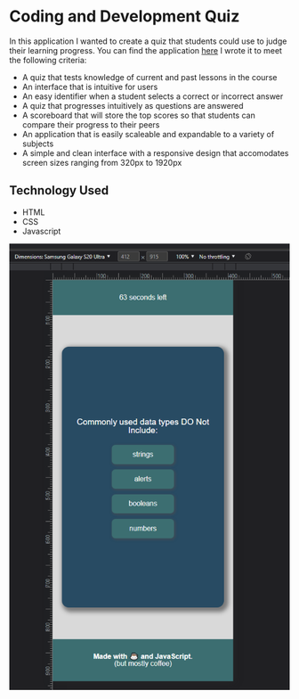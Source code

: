 # Coding and Development Quiz

In this application I wanted to create a quiz that students could use to judge their learning progress. You can find the application [here](https://andrearene.github.io/Development_Quiz_App/) I wrote it to meet the following criteria:

* A quiz that tests knowledge of current and past lessons in the course
* An interface that is intuitive for users
* An easy identifier when a student selects a correct or incorrect answer
* A quiz that progresses intuitively as questions are answered
* A scoreboard that will store the top scores so that students can compare their progress to their peers
* An application that is easily scaleable and expandable to a variety of subjects
* A simple and clean interface with a responsive design that accomodates screen sizes ranging from 320px to 1920px

## Technology Used

* HTML
* CSS
* Javascript


![screen capture of my app at mobile sizing](https://github.com/AndreaRene/Development_Quiz_App/blob/main/assets/imgs/mobile_quiz.PNG)

